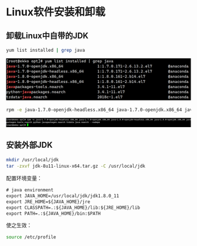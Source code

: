 # Linux软件安装和卸载

## 卸载Linux中自带的JDK

```sh
yum list installed | grep java
```

![image-20220911010750602](images\image-20220911010750602.png)

```sh
rpm -e java-1.7.0-openjdk-headless.x86_64 java-1.7.0-openjdk.x86_64 java-1.8.0-openjdk-headless.x86_64 java-1.8.0-openjdk.x86_64 javapackages-tools.noarch python-javapackages.noarch tzdata-java.noarch --nodeps
```

![image-20220911010855330](images\image-20220911010855330.png)

## 安装外部JDK

```sh
mkdir /usr/local/jdk
tar -zxvf jdk-8u11-linux-x64.tar.gz -C /usr/local/jdk
```

配置环境变量：

```profile
# java environment
export JAVA_HOME=/usr/local/jdk/jdk1.8.0_11
export JRE_HOME=${JAVA_HOME}/jre
export CLASSPATH=.:${JAVA_HOME}/lib:${JRE_HOME}/lib
export PATH=.:${JAVA_HOME}/bin:$PATH
```

使之生效：

```sh
source /etc/profile
```

